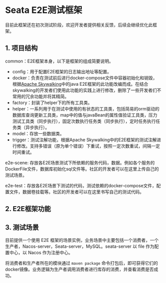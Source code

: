 # Seata E2E测试框架

目前此框架还在初次测试阶段，欢迎开发者提供相关反馈，后续会继续优化此框架。

## 1. 项目结构

common：E2E框架本身，以下是框架的组成简要说明。

- config：用于配置E2E框架的日志输出地址等配置。
- docker：负责在测试前后进行docker-compose文件中容器初始化和销毁，根据[Apache Skywalking](https://skywalking.apache.org/)中的java E2E框架的此功能改编而成。在结合skywalking的开发者们使用此功能的实践上进行修改，删除了一些开发者们不常用的冗余功能并将其精简。
- factory：封装了helper下的所有工具类。
- helper：一系列用于在测试中使用的有状态的工具类，包括简易的orm驱动的数据库查询更新工具类，map中的值与javaBean的属性值验证工具类，压力测试工具类（同步执行），固定次数执行任务类（同步执行），定时任务执行任务类（异步执行）。
- model：存放一些数据类。
- trigger：测试注解功能，根据Apache Skywalking中的E2E框架的测试注解进行修改。支持多错误（原为单个错误）下重试，按照一定次数重试，间隔一定时间重试。

e2e-scene:  存放各E2E场景测试下所依赖的服务代码，数据。例如各个服务的DockerFile文件，数据库初始化sql文件等。社区的开发者可以在这里上传自己的测试场景。

e2e-test：存放各E2E场景下测试的代码，测试依赖的docker-compose文件，配置文件，数据卷挂载等。社区的开发者可以在这里书写自己的测试代码。

## 2. E2E框架功能



## 3. 测试场景

目前提供一个使用 E2E 框架的场景实例，业务场景中主要包括一个消费者，一个生产者，Nacos-server，Seata-server，MySQL。seata-server 以 file 作为配置中心，以 Nacos 作为注册中心。

将消费者和生产者所在的模块通过 `maven package` 命令打包后，即可获得它们的docker镜像。业务逻辑为生产者调用消费者进行库存的消费，并查看消费是否成功。